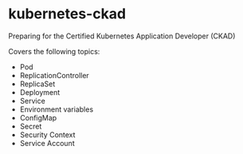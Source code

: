 # kubernetes-ckad

Preparing for the Certified Kubernetes Application Developer (CKAD)

Covers the following topics:
- Pod
- ReplicationController
- ReplicaSet
- Deployment
- Service
- Environment variables
- ConfigMap
- Secret
- Security Context
- Service Account

